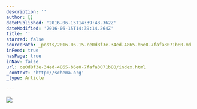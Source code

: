 ```yaml
---
description: ''
author: []
datePublished: '2016-06-15T14:39:43.362Z'
dateModified: '2016-06-15T14:39:14.264Z'
title: ''
starred: false
sourcePath: _posts/2016-06-15-ce0d8f3e-34ed-4865-b6e0-7fafa3071b80.md
inFeed: true
hasPage: true
inNav: false
url: ce0d8f3e-34ed-4865-b6e0-7fafa3071b80/index.html
_context: 'http://schema.org'
_type: Article

---
```

![](https://the-grid-user-content.s3-us-west-2.amazonaws.com/4ace5440-cc4e-4f04-8f4d-9edba2859629.jpg)